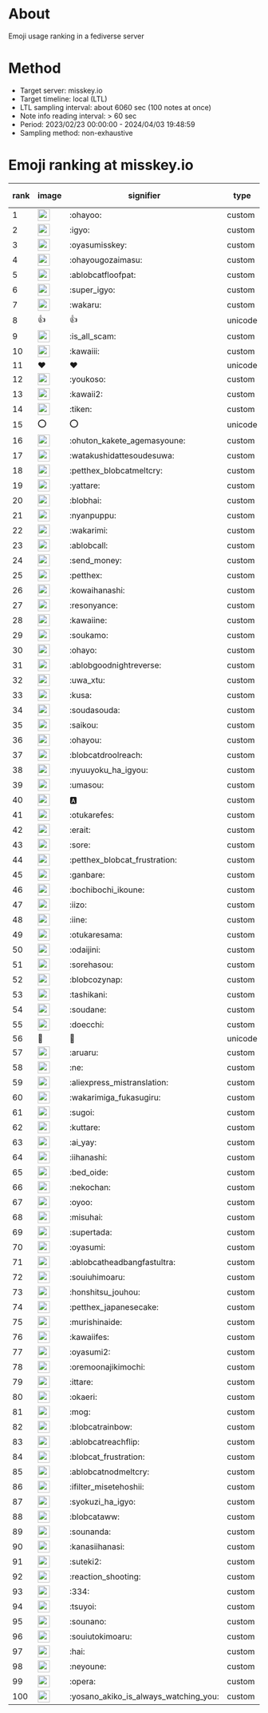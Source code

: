 # About
Emoji usage ranking in a fediverse server

# Method
- Target server: misskey.io
- Target timeline: local (LTL)
- LTL sampling interval: about 6060 sec (100 notes at once)
- Note info reading interval: > 60 sec
- Period: 2023/02/23 00:00:00 - 2024/04/03 19:48:59 
- Sampling method: non-exhaustive

# Emoji ranking at misskey.io

|rank|image|signifier|type|frequency score|
|----|----|----|----|----|
|1|<img height="24" src="https://misskey.io/emoji/ohayoo.webp">|:ohayoo:|custom|175630|
|2|<img height="24" src="https://misskey.io/emoji/igyo.webp">|:igyo:|custom|114277|
|3|<img height="24" src="https://misskey.io/emoji/oyasumisskey.webp">|:oyasumisskey:|custom|75911|
|4|<img height="24" src="https://misskey.io/emoji/ohayougozaimasu.webp">|:ohayougozaimasu:|custom|41401|
|5|<img height="24" src="https://misskey.io/emoji/ablobcatfloofpat.webp">|:ablobcatfloofpat:|custom|33933|
|6|<img height="24" src="https://misskey.io/emoji/super_igyo.webp">|:super_igyo:|custom|32505|
|7|<img height="24" src="https://misskey.io/emoji/wakaru.webp">|:wakaru:|custom|29211|
|8|👍|👍|unicode|24603|
|9|<img height="24" src="https://misskey.io/emoji/is_all_scam.webp">|:is_all_scam:|custom|23477|
|10|<img height="24" src="https://misskey.io/emoji/kawaiii.webp">|:kawaiii:|custom|22117|
|11|❤|❤|unicode|21012|
|12|<img height="24" src="https://misskey.io/emoji/youkoso.webp">|:youkoso:|custom|19721|
|13|<img height="24" src="https://misskey.io/emoji/kawaii2.webp">|:kawaii2:|custom|19099|
|14|<img height="24" src="https://misskey.io/emoji/tiken.webp">|:tiken:|custom|17213|
|15|⭕|⭕|unicode|16625|
|16|<img height="24" src="https://misskey.io/emoji/ohuton_kakete_agemasyoune.webp">|:ohuton_kakete_agemasyoune:|custom|16535|
|17|<img height="24" src="https://misskey.io/emoji/watakushidattesoudesuwa.webp">|:watakushidattesoudesuwa:|custom|16257|
|18|<img height="24" src="https://misskey.io/emoji/petthex_blobcatmeltcry.webp">|:petthex_blobcatmeltcry:|custom|16233|
|19|<img height="24" src="https://misskey.io/emoji/yattare.webp">|:yattare:|custom|15836|
|20|<img height="24" src="https://misskey.io/emoji/blobhai.webp">|:blobhai:|custom|15418|
|21|<img height="24" src="https://misskey.io/emoji/nyanpuppu.webp">|:nyanpuppu:|custom|14311|
|22|<img height="24" src="https://misskey.io/emoji/wakarimi.webp">|:wakarimi:|custom|14289|
|23|<img height="24" src="https://misskey.io/emoji/ablobcall.webp">|:ablobcall:|custom|13683|
|24|<img height="24" src="https://misskey.io/emoji/send_money.webp">|:send_money:|custom|13233|
|25|<img height="24" src="https://misskey.io/emoji/petthex.webp">|:petthex:|custom|13221|
|26|<img height="24" src="https://misskey.io/emoji/kowaihanashi.webp">|:kowaihanashi:|custom|12498|
|27|<img height="24" src="https://misskey.io/emoji/resonyance.webp">|:resonyance:|custom|11558|
|28|<img height="24" src="https://misskey.io/emoji/kawaiine.webp">|:kawaiine:|custom|11464|
|29|<img height="24" src="https://misskey.io/emoji/soukamo.webp">|:soukamo:|custom|11299|
|30|<img height="24" src="https://misskey.io/emoji/ohayo.webp">|:ohayo:|custom|11005|
|31|<img height="24" src="https://misskey.io/emoji/ablobgoodnightreverse.webp">|:ablobgoodnightreverse:|custom|10791|
|32|<img height="24" src="https://misskey.io/emoji/uwa_xtu.webp">|:uwa_xtu:|custom|10423|
|33|<img height="24" src="https://misskey.io/emoji/kusa.webp">|:kusa:|custom|10065|
|34|<img height="24" src="https://misskey.io/emoji/soudasouda.webp">|:soudasouda:|custom|9892|
|35|<img height="24" src="https://misskey.io/emoji/saikou.webp">|:saikou:|custom|9451|
|36|<img height="24" src="https://misskey.io/emoji/ohayou.webp">|:ohayou:|custom|9112|
|37|<img height="24" src="https://misskey.io/emoji/blobcatdroolreach.webp">|:blobcatdroolreach:|custom|8754|
|38|<img height="24" src="https://misskey.io/emoji/nyuuyoku_ha_igyou.webp">|:nyuuyoku_ha_igyou:|custom|8534|
|39|<img height="24" src="https://misskey.io/emoji/umasou.webp">|:umasou:|custom|8041|
|40|<img height="24" src="https://misskey.io/emoji/a.webp">|:a:|custom|7925|
|41|<img height="24" src="https://misskey.io/emoji/otukarefes.webp">|:otukarefes:|custom|7689|
|42|<img height="24" src="https://misskey.io/emoji/erait.webp">|:erait:|custom|7647|
|43|<img height="24" src="https://misskey.io/emoji/sore.webp">|:sore:|custom|7410|
|44|<img height="24" src="https://misskey.io/emoji/petthex_blobcat_frustration.webp">|:petthex_blobcat_frustration:|custom|7248|
|45|<img height="24" src="https://misskey.io/emoji/ganbare.webp">|:ganbare:|custom|7161|
|46|<img height="24" src="https://misskey.io/emoji/bochibochi_ikoune.webp">|:bochibochi_ikoune:|custom|7092|
|47|<img height="24" src="https://misskey.io/emoji/iizo.webp">|:iizo:|custom|7087|
|48|<img height="24" src="https://misskey.io/emoji/iine.webp">|:iine:|custom|6981|
|49|<img height="24" src="https://misskey.io/emoji/otukaresama.webp">|:otukaresama:|custom|6910|
|50|<img height="24" src="https://misskey.io/emoji/odaijini.webp">|:odaijini:|custom|6516|
|51|<img height="24" src="https://misskey.io/emoji/sorehasou.webp">|:sorehasou:|custom|6452|
|52|<img height="24" src="https://misskey.io/emoji/blobcozynap.webp">|:blobcozynap:|custom|6080|
|53|<img height="24" src="https://misskey.io/emoji/tashikani.webp">|:tashikani:|custom|5968|
|54|<img height="24" src="https://misskey.io/emoji/soudane.webp">|:soudane:|custom|5936|
|55|<img height="24" src="https://misskey.io/emoji/doecchi.webp">|:doecchi:|custom|5791|
|56|🎉|🎉|unicode|5590|
|57|<img height="24" src="https://misskey.io/emoji/aruaru.webp">|:aruaru:|custom|5554|
|58|<img height="24" src="https://misskey.io/emoji/ne.webp">|:ne:|custom|5554|
|59|<img height="24" src="https://misskey.io/emoji/aliexpress_mistranslation.webp">|:aliexpress_mistranslation:|custom|5465|
|60|<img height="24" src="https://misskey.io/emoji/wakarimiga_fukasugiru.webp">|:wakarimiga_fukasugiru:|custom|5415|
|61|<img height="24" src="https://misskey.io/emoji/sugoi.webp">|:sugoi:|custom|5287|
|62|<img height="24" src="https://misskey.io/emoji/kuttare.webp">|:kuttare:|custom|5259|
|63|<img height="24" src="https://misskey.io/emoji/ai_yay.webp">|:ai_yay:|custom|5207|
|64|<img height="24" src="https://misskey.io/emoji/iihanashi.webp">|:iihanashi:|custom|5204|
|65|<img height="24" src="https://misskey.io/emoji/bed_oide.webp">|:bed_oide:|custom|5177|
|66|<img height="24" src="https://misskey.io/emoji/nekochan.webp">|:nekochan:|custom|4950|
|67|<img height="24" src="https://misskey.io/emoji/oyoo.webp">|:oyoo:|custom|4929|
|68|<img height="24" src="https://misskey.io/emoji/misuhai.webp">|:misuhai:|custom|4886|
|69|<img height="24" src="https://misskey.io/emoji/supertada.webp">|:supertada:|custom|4842|
|70|<img height="24" src="https://misskey.io/emoji/oyasumi.webp">|:oyasumi:|custom|4829|
|71|<img height="24" src="https://misskey.io/emoji/ablobcatheadbangfastultra.webp">|:ablobcatheadbangfastultra:|custom|4776|
|72|<img height="24" src="https://misskey.io/emoji/souiuhimoaru.webp">|:souiuhimoaru:|custom|4754|
|73|<img height="24" src="https://misskey.io/emoji/honshitsu_jouhou.webp">|:honshitsu_jouhou:|custom|4666|
|74|<img height="24" src="https://misskey.io/emoji/petthex_japanesecake.webp">|:petthex_japanesecake:|custom|4570|
|75|<img height="24" src="https://misskey.io/emoji/murishinaide.webp">|:murishinaide:|custom|4541|
|76|<img height="24" src="https://misskey.io/emoji/kawaiifes.webp">|:kawaiifes:|custom|4488|
|77|<img height="24" src="https://misskey.io/emoji/oyasumi2.webp">|:oyasumi2:|custom|4276|
|78|<img height="24" src="https://misskey.io/emoji/oremoonajikimochi.webp">|:oremoonajikimochi:|custom|4270|
|79|<img height="24" src="https://misskey.io/emoji/ittare.webp">|:ittare:|custom|4079|
|80|<img height="24" src="https://misskey.io/emoji/okaeri.webp">|:okaeri:|custom|4049|
|81|<img height="24" src="https://misskey.io/emoji/mog.webp">|:mog:|custom|4020|
|82|<img height="24" src="https://misskey.io/emoji/blobcatrainbow.webp">|:blobcatrainbow:|custom|4017|
|83|<img height="24" src="https://misskey.io/emoji/ablobcatreachflip.webp">|:ablobcatreachflip:|custom|3996|
|84|<img height="24" src="https://misskey.io/emoji/blobcat_frustration.webp">|:blobcat_frustration:|custom|3958|
|85|<img height="24" src="https://misskey.io/emoji/ablobcatnodmeltcry.webp">|:ablobcatnodmeltcry:|custom|3940|
|86|<img height="24" src="https://misskey.io/emoji/ifilter_misetehoshii.webp">|:ifilter_misetehoshii:|custom|3885|
|87|<img height="24" src="https://misskey.io/emoji/syokuzi_ha_igyo.webp">|:syokuzi_ha_igyo:|custom|3850|
|88|<img height="24" src="https://misskey.io/emoji/blobcataww.webp">|:blobcataww:|custom|3761|
|89|<img height="24" src="https://misskey.io/emoji/sounanda.webp">|:sounanda:|custom|3750|
|90|<img height="24" src="https://misskey.io/emoji/kanasiihanasi.webp">|:kanasiihanasi:|custom|3622|
|91|<img height="24" src="https://misskey.io/emoji/suteki2.webp">|:suteki2:|custom|3605|
|92|<img height="24" src="https://misskey.io/emoji/reaction_shooting.webp">|:reaction_shooting:|custom|3573|
|93|<img height="24" src="https://misskey.io/emoji/334.webp">|:334:|custom|3544|
|94|<img height="24" src="https://misskey.io/emoji/tsuyoi.webp">|:tsuyoi:|custom|3493|
|95|<img height="24" src="https://misskey.io/emoji/sounano.webp">|:sounano:|custom|3459|
|96|<img height="24" src="https://misskey.io/emoji/souiutokimoaru.webp">|:souiutokimoaru:|custom|3397|
|97|<img height="24" src="https://misskey.io/emoji/hai.webp">|:hai:|custom|3391|
|98|<img height="24" src="https://misskey.io/emoji/neyoune.webp">|:neyoune:|custom|3370|
|99|<img height="24" src="https://misskey.io/emoji/opera.webp">|:opera:|custom|3258|
|100|<img height="24" src="https://misskey.io/emoji/yosano_akiko_is_always_watching_you.webp">|:yosano_akiko_is_always_watching_you:|custom|3200|
